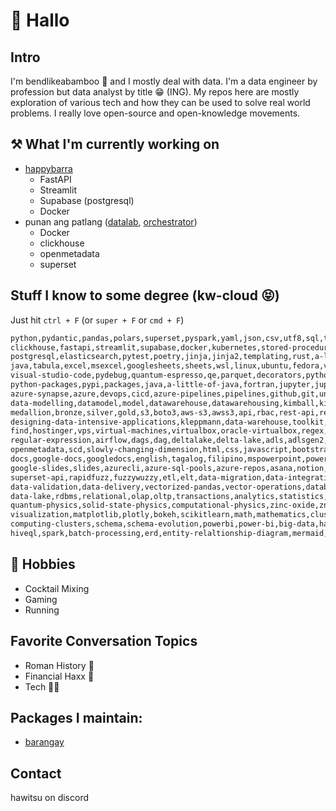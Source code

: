 # 👋 Hallo

## Intro
I'm bendlikeabamboo 🎍 and I mostly deal with data. 
I'm a data engineer by profession but data analyst by title 😁 (ING).
My repos here are mostly exploration of various tech and
how they can be used to solve real world problems.
I really love open-source and open-knowledge movements.

## ⚒️ What I'm currently working on
- [happybarra](https://github.com/bendlikeabamboo/happybarra)
  - FastAPI
  - Streamlit
  - Supabase (postgresql)
  - Docker
- punan ang patlang ([datalab](https://github.com/bendlikeabamboo/pap-datalab),
  [orchestrator](https://github.com/bendlikeabamboo/pap-orchestrator))
  - Docker
  - clickhouse
  - openmetadata
  - superset
 
## Stuff I know to some degree (kw-cloud 😝)
Just hit `ctrl + F` (or `super + F` or `cmd + F`)
```html
python,pydantic,pandas,polars,superset,pyspark,yaml,json,csv,utf8,sql,tsql,trino,
clickhouse,fastapi,streamlit,supabase,docker,kubernetes,stored-procedures,mssql,
postgresql,elasticsearch,pytest,poetry,jinja,jinja2,templating,rust,a-little-of-rust,
java,tabula,excel,msexcel,googlesheets,sheets,wsl,linux,ubuntu,fedora,vscode,
visual-studio-code,pydebug,quantum-espresso,qe,parquet,decorators,python-decorators,
python-packages,pypi,packages,java,a-little-of-java,fortran,jupyter,jupyterlab,notebook,
azure-synapse,azure,devops,cicd,azure-pipelines,pipelines,github,git,unicde,bom,
data-modelling,datamodel,model,datawarehouse,datawarehousing,kimball,kimball-and-inmon,
medallion,bronze,silver,gold,s3,boto3,aws-s3,awss3,api,rbac,rest-api,restapi,
designing-data-intensive-applications,kleppmann,data-warehouse,toolkit,vim,less,cat,
find,hostinger,vps,virtual-machines,virtualbox,oracle-virtualbox,regex,
regular-expression,airflow,dags,dag,deltalake,delta-lake,adls,adlsgen2,redshift,dbeaver,
openmetadata,scd,slowly-changing-dimension,html,css,javascript,bootstrap,msword,word,
docs,google-docs,googledocs,english,tagalog,filipino,mspowerpoint,powerpoint,
google-slides,slides,azurecli,azure-sql-pools,azure-repos,asana,notion,bash,shell,redis,
superset-api,rapidfuzz,fuzzywuzzy,etl,elt,data-migration,data-integration,
data-validation,data-delivery,vectorized-pandas,vector-operations,database,datalake,
data-lake,rdbms,relational,olap,oltp,transactions,analytics,statistics,physics,
quantum-physics,solid-state-physics,computational-physics,zinc-oxide,zno,data-science,
visualization,matplotlib,plotly,bokeh,scikitlearn,math,mathematics,clusters,
computing-clusters,schema,schema-evolution,powerbi,power-bi,big-data,hadoop,hive,
hiveql,spark,batch-processing,erd,entity-relaltionship-diagram,mermaid,markdown
```

## 🏓 Hobbies
- Cocktail Mixing
- Gaming
- Running

## Favorite Conversation Topics
- Roman History 📖
- Financial Haxx 🤑
- Tech 🧑‍💻

## Packages I maintain:
- [barangay](https://pypi.org/project/barangay/)

## Contact
hawitsu on discord

